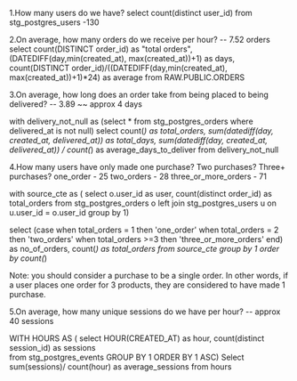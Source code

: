1.How many users do we have?
select count(distinct user_id) from stg_postgres_users
-130

2.On average, how many orders do we receive per hour? -- 7.52 orders
select 
    count(DISTINCT order_id) as "total orders",
    (DATEDIFF(day,min(created_at), max(created_at))+1) as days,
    count(DISTINCT order_id)/((DATEDIFF(day,min(created_at), max(created_at))+1)*24) as average
from RAW.PUBLIC.ORDERS

3.On average, how long does an order take from being placed to being delivered? -- 3.89 ~~ approx 4 days

with delivery_not_null as 
(select * from stg_postgres_orders 
where delivered_at is not null)
select 
count(*) as total_orders,
sum(datediff(day, created_at, delivered_at)) as total_days,
sum(datediff(day, created_at, delivered_at)) / count(*) as average_days_to_deliver
from delivery_not_null

4.How many users have only made one purchase? Two purchases? Three+ purchases? 
one_order -	25
two_orders -	28
three_or_more_orders -	71

with source_cte as (
select o.user_id as user, count(distinct order_id) as total_orders from stg_postgres_orders o
left join stg_postgres_users u on u.user_id = o.user_id
group by 1)

select  (case when total_orders = 1 then 'one_order'
             when total_orders = 2 then 'two_orders'
             when total_orders >=3 then 'three_or_more_orders' end) as no_of_orders, count(*) as total_orders
 from source_cte
 group by 1
 order by count(*)

Note: you should consider a purchase to be a single order. In other words, if a user places one order for 3 products, they are considered to have made 1 purchase.

5.On average, how many unique sessions do we have per hour? -- approx 40 sessions

WITH HOURS AS (
select HOUR(CREATED_AT) as hour, count(distinct session_id) as sessions  
from stg_postgres_events
GROUP BY 1
ORDER BY 1 ASC)
Select sum(sessions)/ count(hour) as average_sessions from hours 


